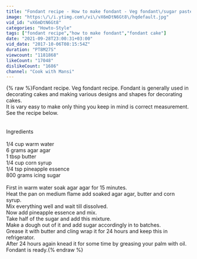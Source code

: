 ```yaml
---
title: "Fondant recipe - How to make fondant - Veg fondant\/sugar paste recipe in hindi - Fondant for cake"
image: "https:\/\/i.ytimg.com\/vi\/vX6mDtN6Gt8\/hqdefault.jpg"
vid_id: "vX6mDtN6Gt8"
categories: "Howto-Style"
tags: ["fondant recipe","how to make fondant","fondant cake"]
date: "2021-09-28T23:00:31+03:00"
vid_date: "2017-10-06T08:15:54Z"
duration: "PT8M27S"
viewcount: "1181868"
likeCount: "17048"
dislikeCount: "1686"
channel: "Cook with Mansi"
---
```

{% raw %}Fondant recipe. Veg fondant recipe. Fondant is generally used in decorating cakes and making various designs and shapes for decorating cakes.<br />It is vary easy to make only thing you keep in mind is correct measurement. See the recipe below.<br /><br /><br />Ingredients <br /><br />1/4 cup warm water<br />6 grams agar agar<br />1 tbsp butter<br />1/4 cup corn syrup<br />1/4 tsp pineapple essence<br />800 grams icing sugar<br /><br />First in warm water soak agar agar for 15 minutes.<br />Heat the pan on medium flame add soaked agar agar, butter and corn syrup.<br />Mix everything well and wait till dissolved.<br />Now add pineapple essence and mix.<br />Take half of the sugar and add this mixture.<br />Make a dough out of it and add sugar accordingly in to batches.<br />Grease it with butter and cling wrap it for 24 hours and keep this in refrigerator.<br />After 24 hours again knead it for some time by greasing your palm with oil.<br />Fondant is ready.{% endraw %}
